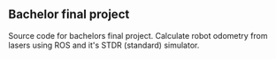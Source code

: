 ## Bachelor final project

Source code for bachelors final project.
Calculate robot odometry from lasers using ROS and it's STDR (standard) simulator.
